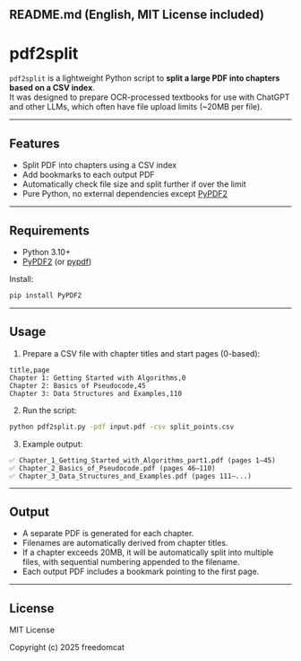 ## README.md (English, MIT License included)


# pdf2split

`pdf2split` is a lightweight Python script to **split a large PDF into chapters based on a CSV index**.  
It was designed to prepare OCR-processed textbooks for use with ChatGPT and other LLMs, which often have file upload limits (~20MB per file).

---

## Features
- Split PDF into chapters using a CSV index
- Add bookmarks to each output PDF
- Automatically check file size and split further if over the limit
- Pure Python, no external dependencies except [PyPDF2](https://pypi.org/project/PyPDF2/)

---

## Requirements
- Python 3.10+
- [PyPDF2](https://pypi.org/project/PyPDF2/) (or [pypdf](https://pypi.org/project/pypdf/))

Install:
```bash
pip install PyPDF2
````

---

## Usage

1. Prepare a CSV file with chapter titles and start pages (0-based):

```csv
title,page
Chapter 1: Getting Started with Algorithms,0
Chapter 2: Basics of Pseudocode,45
Chapter 3: Data Structures and Examples,110
```

2. Run the script:

```bash
python pdf2split.py -pdf input.pdf -csv split_points.csv
```

3. Example output:

```
✅ Chapter_1_Getting_Started_with_Algorithms_part1.pdf (pages 1–45)
✅ Chapter_2_Basics_of_Pseudocode.pdf (pages 46–110)
✅ Chapter_3_Data_Structures_and_Examples.pdf (pages 111–...)
```

---

## Output

* A separate PDF is generated for each chapter.  
* Filenames are automatically derived from chapter titles.  
* If a chapter exceeds 20MB, it will be automatically split into multiple files, with sequential numbering appended to the filename.  
* Each output PDF includes a bookmark pointing to the first page.

---

## License

MIT License

Copyright (c) 2025 freedomcat


